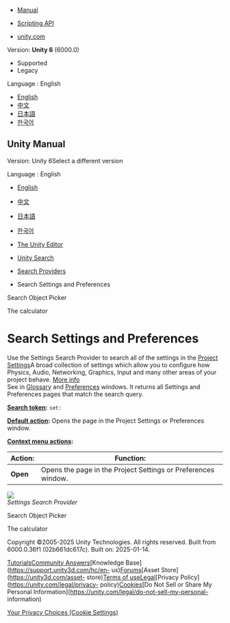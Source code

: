 [](https://docs.unity3d.com)

  * [Manual](../Manual/index.html)
  * [Scripting API](../ScriptReference/index.html)

  * [unity.com](https://unity.com/)

Version: **Unity 6** (6000.0)

  * Supported
  * Legacy

Language : English

  * [English](/Manual/search-settings.html)
  * [中文](/cn/current/Manual/search-settings.html)
  * [日本語](/ja/current/Manual/search-settings.html)
  * [한국어](/kr/current/Manual/search-settings.html)

[](https://docs.unity3d.com)

## Unity Manual

Version: Unity 6Select a different version

Language : English

  * [English](/Manual/search-settings.html)
  * [中文](/cn/current/Manual/search-settings.html)
  * [日本語](/ja/current/Manual/search-settings.html)
  * [한국어](/kr/current/Manual/search-settings.html)

  * [The Unity Editor](unity-editor.html)
  * [Unity Search](search-overview.html)
  * [Search Providers](search-providers.html)
  * Search Settings and Preferences

[](search-advanced-object-picker.html)

Search Object Picker

[](search-calculator.html)

The calculator

# Search Settings and Preferences

Use the Settings Search Provider to search all of the settings in the [Project
Settings](https://docs.unity3d.com/Manual/comp-ManagerGroup.html)A broad
collection of settings which allow you to configure how Physics, Audio,
Networking, Graphics, Input and many other areas of your project behave. [More
info](comp-ManagerGroup.html)  
See in [Glossary](Glossary.html#ProjectSettings) and
[Preferences](https://docs.unity3d.com/Manual/Preferences.html) windows. It
returns all Settings and Preferences pages that match the search query.

**[Search token](search-filters.html#search-tokens):** `set:`

**[Default action](search-usage.html#default-actions):** Opens the page in the
Project Settings or Preferences window.

**[Context menu actions](search-usage.html#additional-actions):**

Action: | Function:  
---|---  
**Open** | Opens the page in the Project Settings or Preferences window.  
  
![](../uploads/Main/search-provider-settings.png)  
_Settings Search Provider_

[](search-advanced-object-picker.html)

Search Object Picker

[](search-calculator.html)

The calculator

Copyright ©2005-2025 Unity Technologies. All rights reserved. Built from
6000.0.36f1 (02b661dc617c). Built on: 2025-01-14.

[Tutorials](https://learn.unity.com/)[Community
Answers](https://answers.unity3d.com)[Knowledge
Base](https://support.unity3d.com/hc/en-
us)[Forums](https://forum.unity3d.com)[Asset Store](https://unity3d.com/asset-
store)[Terms of
use](https://docs.unity3d.com/Manual/TermsOfUse.html)[Legal](https://unity.com/legal)[Privacy
Policy](https://unity.com/legal/privacy-
policy)[Cookies](https://unity.com/legal/cookie-policy)[Do Not Sell or Share
My Personal Information](https://unity.com/legal/do-not-sell-my-personal-
information)

[Your Privacy Choices (Cookie Settings)](javascript:void\(0\);)

